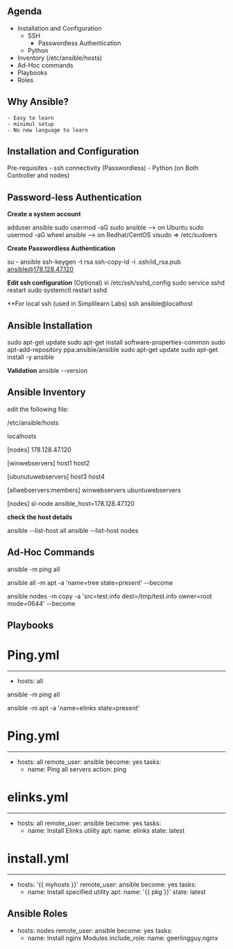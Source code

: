 ## Agenda

- Installation and Configuration
    - SSH
        - Passwordless Authentication
    - Python
- Inventory (/etc/ansible/hosts)
- Ad-Hoc commands
- Playbooks
- Roles



## Why Ansible?

    - Easy to learn
    - minimul setup
    - No new language to learn



## Installation and Configuration

Pre-requisites
    - ssh connectivity (Passwordless)
    - Python (on Both Controller and nodes)


## Password-less Authentication

**Create a system account**

adduser ansible
sudo usermod -aG sudo ansible --> on Ubuntu
sudo usermod -aG wheel ansible --> on Redhat/CentOS
visudo => /etc/sudoers

**Create Passwordless Authentication**

su - ansible
ssh-keygen -t rsa
ssh-copy-id -i .ssh/id_rsa.pub ansible@178.128.47.120

**Edit ssh configuration** (Optional)
vi /etc/ssh/sshd_config
sudo service sshd restart
sudo systemctl restart sshd

**For local ssh (used in Simplilearn Labs)
ssh ansible@localhost

## Ansible Installation
sudo apt-get update
sudo apt-get install software-properties-common
sudo apt-add-repository ppa:ansible/ansible
sudo apt-get update
sudo apt-get install -y ansible

**Validation**
ansible --version

## Ansible Inventory

edit the following file:

/etc/ansible/hosts

localhosts

[nodes]
178.128.47.120

[winwebservers]
host1
host2

[ubunutuwebservers]
host3
host4

[allwebservers:members]
winwebservers
ubuntuwebservers

[nodes]
sl-node ansible_host=178.128.47.120


**check the host details**

ansible --list-host all
ansible --list-host nodes

## Ad-Hoc Commands

ansible -m ping all


ansible all -m apt -a 'name=tree state=present' --become

ansible nodes -m copy -a 'src=test.info dest=/tmp/test.info owner=root mode=0644' --become

## Playbooks

# Ping.yml

---
- hosts: all



ansible -m ping all

ansible -m apt -a 'name=elinks state=present'

# Ping.yml
---
- hosts: all
  remote_user: ansible
  become: yes
  tasks:
    - name: Ping all servers
      action: ping


# elinks.yml
---
- hosts: all
  remote_user: ansible
  become: yes
  tasks:
    - name: Install Elinks utility
      apt:
        name: elinks
        state: latest


# install.yml
---
- hosts: '{{ myhosts }}'
  remote_user: ansible
  become: yes
  tasks:
    - name: Install specified utility
      apt:
        name: '{{ pkg }}'
        state: latest
    


## Ansible Roles

- hosts: nodes
  remote_user: ansible
  become: yes
  tasks:
    - name: Install nginx Modules
      include_role:
        name: geerlingguy.nginx














